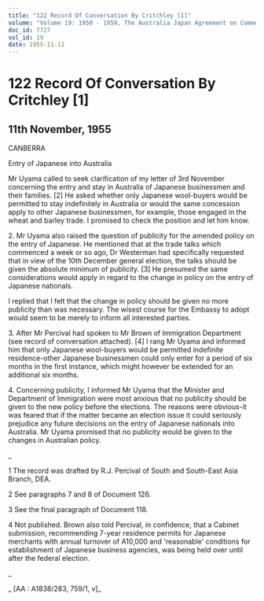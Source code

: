 ```yaml
---
title: "122 Record Of Conversation By Critchley [1]"
volume: "Volume 19: 1950 - 1959, The Australia Japan Agreement on Commerce"
doc_id: 7727
vol_id: 19
date: 1955-11-11
---
```


# 122 Record Of Conversation By Critchley [1]

## 11th November, 1955

CANBERRA

Entry of Japanese into Australia

Mr Uyama called to seek clarification of my letter of 3rd November concerning the entry and stay in Australia of Japanese businessmen and their families. [2] He asked whether only Japanese wool-buyers would be permitted to stay indefinitely in Australia or would the same concession apply to other Japanese businessmen, for example, those engaged in the wheat and barley trade. I promised to check the position and let him know.

2\. Mr Uyama also raised the question of publicity for the amended policy on the entry of Japanese. He mentioned that at the trade talks which commenced a week or so ago, Dr Westerman had specifically requested that in view of the 10th December general election, the talks should be given the absolute minimum of publicity. [3] He presumed the same considerations would apply in regard to the change in policy on the entry of Japanese nationals.

I replied that I felt that the change in policy should be given no more publicity than was necessary. The wisest course for the Embassy to adopt would seem to be merely to inform all interested parties.

3\. After Mr Percival had spoken to Mr Brown of Immigration Department (see record of conversation attached). [4] I rang Mr Uyama and informed him that only Japanese wool-buyers would be permitted indefinite residence-other Japanese businessmen could only enter for a period of six months in the first instance, which might however be extended for an additional six months.

4\. Concerning publicity, I informed Mr Uyama that the Minister and Department of Immigration were most anxious that no publicity should be given to the new policy before the elections. The reasons were obvious-it was feared that if the matter became an election issue it could seriously prejudice any future decisions on the entry of Japanese nationals into Australia. Mr Uyama promised that no publicity would be given to the changes in Australian policy.

_

1 The record was drafted by R.J. Percival of South and South-East Asia Branch, DEA.

2 See paragraphs 7 and 8 of Document 126.

3 See the final paragraph of Document 118.

4 Not published. Brown also told Percival, in confidence, that a Cabinet submission, recommending 7-year residence permits for Japanese merchants with annual turnover of A10,000 and 'reasonable' conditions for establishment of Japanese business agencies, was being held over until after the federal election.

_

_ [AA : A1838/283, 759/1, v]_
